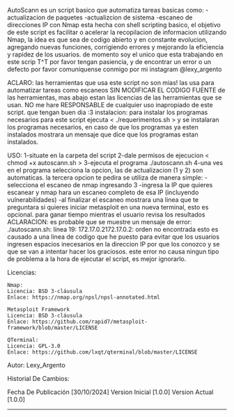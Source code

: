 AutoScann es un script basico que automatiza tareas basicas como:
-actualizacion de paquetes
-actualizcion de sistema
-escaneo de direcciones IP con Nmap
esta hecha con shell scripting basico, el objetivo de este script es facilitar o acelerar la recopilacion
de informacion utilizando Nmap, la idea es que sea de codigo abierto y en constante evolucion, agregando 
nuevas funciones, corrigiendo errores y mejorando la eficiencia y rapidez de los usuarios. de momento soy
el unico que esta trabajando en este scrip T^T por favor tengan pasiencia, y de encontrar un error o un
defecto por favor comuniquense conmigo por mi instagram @lexy_argento

ACLARO:
las herramientas que usa este script no son mias! las usa para automatizar tareas como escaneos SIN MODIFICAR 
EL CODIGO FUENTE de las herramientas, mas abajo estan las licencias de las herramientas que se usan.
NO me hare RESPONSABLE de cualquier uso inapropiado de este script. que tengan buen dia :3
instalacion:
para instalar los programas necesarios para este script ejecuta < ./requerimentos.sh > y se instalaran los
programas necesarios, en caso de que los programas ya esten instalados mostrara un mensaje que dice que los
programas estan instalados.

USO:
1-situate en la carpeta del script
2-dale permisos de ejecucion < chmod +x autoscann.sh >
3-ejecuta el programa ./autoscann.sh
4-una ves en el programa selecciona la opcion, las de actualizacion (1 y 2) son automaticas. 
  la tercera opcion te pedira se utiliza de manera simple:
  -selecciona el escaneo de nmap ingresando 3
  -ingresa la IP que quieres escanear y nmap hara un escaneo completo de esa IP (incluyendo vulnerabilidades)
  -al finalizar el escaneo mostrara una linea que te preguntara si quieres iniciar metasploit en una nueva
  terminal, esto es opcional. para ganar tiempo mientras el usuario revisa los resultados
ACLARACION:
es probable que se muestre un mensaje de error:
./autoscann.sh: línea 19: 172.17.0.2172.17.0.2: orden no encontrada
esto es causado a una linea de codigo que he puesto para evitar que los usuarios ingresen espacios inecesarios
en la direccion IP por que los conozco y se que se van a intentar hacer los graciosos.
este error no causa ningun tipo de problema a la hora de ejecutar el script, es mejor ignorarlo.

Licencias:

	Nmap:
	Licencia: BSD 3-cláusula
	Enlace: https://nmap.org/npsl/npsl-annotated.html
	
	Metasploit Framework
	Licencia: BSD 3-cláusula
	Enlace: https://github.com/rapid7/metasploit-framework/blob/master/LICENSE
	
	QTerminal:
	Licencia: GPL-3.0
	Enlace: https://github.com/lxqt/qterminal/blob/master/LICENSE

Autor:
Lexy_Argento

Historial De Cambios:

Fecha De Publicación [30/10/2024]
Version Inicial [1.0.0]
Version Actual [1.0.0]

---------------------------------------------------------------------------------------------------------------------------------------------------------------------

